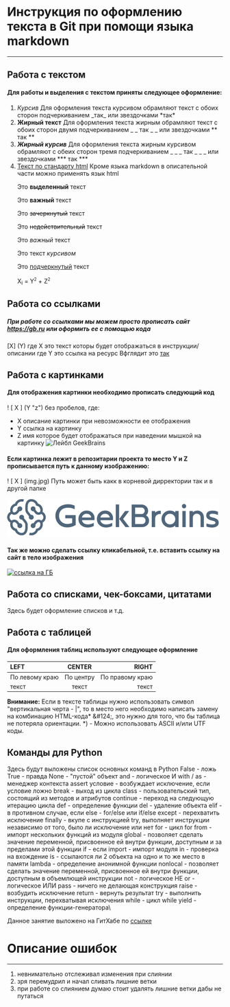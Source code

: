 # Инструкция по оформлению текста в Git при помощи языка markdown
___

## Работа с текстом
#### Для работы и выделения с текстом приняты следующее оформление:
1. *Курсив* 
Для оформления текста курсивом обрамляют текст с обоих сторон подчеркиванием \_так_ или звездочками \*так*
2. **Жирный текст**
   Для оформления текста жирным обрамляют текст с обоих сторон двумя подчеркиванием \_ _ так _ _ или звездочками \** так **
3. ***Жирный курсив***
   Для оформления текста жирным курсивом обрамляют с обеих сторон тремя подчеркиванием \_ _ _ так _ _ _ или звездочками \*** так ***
4. <u>Текст по стандарту html</u>
   Кроме языка markdown в описательной части можно применять язык html
    <p>Это <b>выделенный</b> текст</p>
    <p>Это <strong>важный</strong> текст</p>
    <p>Это <del>зачеркнутый</del> текст</p>
    <p>Это <s>недействительный</s> текст</p>
    <p>Это <em>важный</em> текст</p>
    <p>Это текст <i>курсивом</i> </p>
    <p>Это <u>подчеркнутый</u> текст</p>
    <p>X<sub>i</sub> = Y<sup><small>2</small></sup> + Z<sup><small>2</small></sup></p>




## Работа со ссылками

##### При работе со ссылками мы можем просто прописать сайт https://gb.ru или оформить ее с помощью кода
[X] (Y) 
где X это текст которы будет отображаться в инструкции/описании
где Y это ссылка на ресурс
Вфглядит это [так](https://gb.ru)



## Работа с картинками
#### Для отображения картинки необходимо прописать следующий код
\! [ X ] (Y "z") без пробелов, где:
* X описание картинки при невозможности ее отображения
* Y ссылка на картинку
* Z имя которое будет отображаться при наведении мышкой на картинку
![Лейбл GeekBrains](https://avatars.dzeninfra.ru/get-zen_doc/40170/pub_5abb9ec03dceb786201e3a8d_5abb9ed0c3321b184796c838/scale_1200 "Одна из икогок GB.ru")

#### Если картинка лежит в репозитарии проекта то место Y и Z прописывается путь к данному изображению:
\! [ X ] (img.jpg) Путь может быть какк в корневой дирректории так и в другой папке

![картинка в репозитариии](gb.png)

#### Так же можно сделать ссылку кликабельной, т.е. вставить ссылку на сайт в тело изображения

[![ссылка на ГБ](https://sun1-88.userapi.com/s/v1/if1/aBmRwrHe-h4dT7ViQHnTlw0zEjXUd_oMTp0R5BrlseqengGVWFcRBpkMHHTDZw_Esi4rsJKC.jpg?size=400x400&quality=96&crop=510,63,926,926&ava=1)](https://gb.ru)



## Работа со списками, чек-боксами, цитатами
Здесь будет оформление списков и т.д.


## Работа с таблицей
#### Для оформления таблиц используют следующее оформление

| LEFT           |  CENTER   |           RIGHT |
| :------------- | :-------: | --------------: |
| По левому краю | По центру | По правому краю |
| текст          |   текст   |           текст |

**Внимание:** Если в тексте таблицы нужно использовать символ "вертикальная черта - |", то в место него необходимо написать замену на комбинацию HTML-кода* \&#124;, это нужно для того, что бы таблица не потеряла ориентации.
*) - Можно использовать ASCII и/или UTF коды.

## Команды для Python
Здесь будут выложены список основных команд в Python
False - ложь
True - правда
None - "пустой" объект
and - логическое И
with / as - менеджер контекста
assert условие - возбуждает исключение, если условие ложно
break - выход из цикла
class - пользовательский тип, состоящий из методов и атрибутов
continue - переход на следующую итерацию цикла
def - определение функции
del - удаление объекта
elif - в противном случае, если
else - for/else или if/else
except - перехватить исключение
finally - вкупе с инструкцией try, выполняет инструкции независимо от того, было ли исключение или нет
for - цикл for
from - импорт нескольких функций из модуля
global - позволяет сделать значение переменной, присвоенное ей внутри функции, доступным и за пределами этой функции
if - если
import - импорт модуля
in - проверка на вхождение
is - ссылаются ли 2 объекта на одно и то же место в памяти
lambda - определение анонимной функции
nonlocal - позволяет сделать значение переменной, присвоенное ей внутри функции, доступным в объемлющей инструкции
not - логическое НЕ
or - логическое ИЛИ
pass - ничего не делающая конструкция
raise - возбудить исключение
return - вернуть результат
try - выполнить инструкции, перехватывая исключения
while - цикл while
yield - определение функции-генератора\

Данное занятие выложено на ГитХабе по [ссылке](https://github.com/Varajei/DZ_VO2.git)

# Описание ошибок
___

1. невнимательно отслеживал изменения при слиянии
2. зря перемудрил и начал сливать лишние ветки
3. при работе со слиянием думаю стоит удалять лишние ветки дабы не путаться
